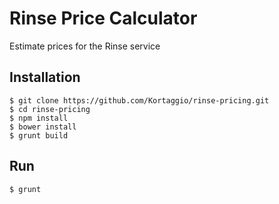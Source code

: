 # Rinse Price Calculator

Estimate prices for the Rinse service

## Installation

	$ git clone https://github.com/Kortaggio/rinse-pricing.git
	$ cd rinse-pricing
	$ npm install
	$ bower install
	$ grunt build

## Run

	$ grunt


